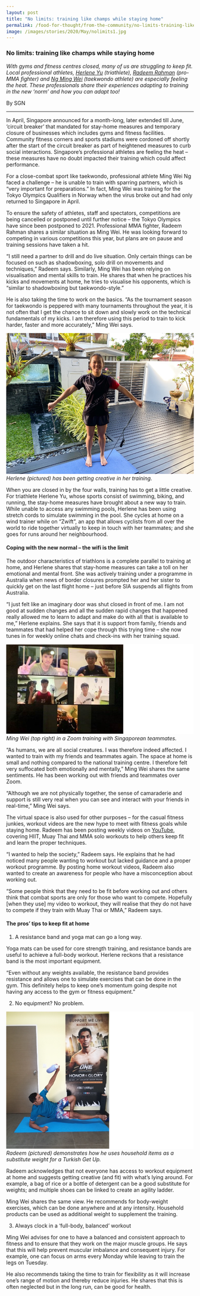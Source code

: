```yaml
---
layout: post
title: "No limits: training like champs while staying home"
permalink: /food-for-thought/from-the-community/no-limits-training-like-champs-while-staying-home
image: /images/stories/2020/May/nolimits1.jpg
---
```


### No limits: training like champs while staying home 

_With gyms and fitness centres closed, many of us are struggling to keep fit. Local professional athletes, [Herlene Yu](https://www.instagram.com/herlenenatashayu/?hl=en) (triathlete), [Radeem Rahman](https://www.instagram.com/radeemrahman/?hl=en) (pro-MMA fighter) and [Ng Ming Wei](https://www.instagram.com/mingweirocks/?hl=en) (taekwondo athlete) are especially feeling the heat. These professionals share their experiences adapting to training in the new ‘norm’ and how you can adapt too!_

By SGN

<hr>

In April, Singapore announced for a month-long, later extended till June, ‘circuit breaker’ that mandated for stay-home measures and temporary closure of businesses which includes gyms and fitness facilities. Community fitness corners and sports stadiums were cordoned off shortly after the start of the circuit breaker as part of heightened measures to curb social interactions. Singapore’s professional athletes are feeling the heat – these measures have no doubt impacted their training which could affect performance.

For a close-combat sport like taekwondo, professional athlete Ming Wei Ng faced a challenge – he is unable to train with sparring partners, which is “very important for preparations.” In fact, Ming Wei was training for the Tokyo Olympics Qualifiers in Norway when the virus broke out and had only returned to Singapore in April. 

To ensure the safety of athletes, staff and spectators, competitions are being cancelled or postponed until further notice – the Tokyo Olympics have since been postponed to 2021. Professional MMA fighter, Radeem Rahman shares a similar situation as Ming Wei. He was looking forward to competing in various competitions this year, but plans are on pause and training sessions have taken a hit. 

“I still need a partner to drill and do live situation. Only certain things can be focused on such as shadowboxing, solo drill on movements and techniques,” Radeem says. Similarly, Ming Wei has been relying on visualisation and mental skills to train. He shares that when he practices his kicks and movements at home, he tries to visualise his opponents, which is “similar to shadowboxing but taekwondo-style.”

He is also taking the time to work on the basics. “As the tournament season for taekwondo is peppered with many tournaments throughout the year, it is not often that I get the chance to sit down and slowly work on the technical fundamentals of my kicks. I am therefore using this period to train to kick harder, faster and more accurately,” Ming Wei says. 

![Image](/images/stories/2020/May/nolimits1.jpg)
_Herlene (pictured) has been getting creative in her training._

When you are closed in by the four walls, training has to get a little creative. For triathlete Herlene Yu, whose sports consist of swimming, biking, and running, the stay-home measures have brought about a new way to train. While unable to access any swimming pools, Herlene has been using stretch cords to simulate swimming in the pool. She cycles at home on a wind trainer while on “Zwift”, an app that allows cyclists from all over the world to ride together virtually to keep in touch with her teammates; and she goes for runs around her neighbourhood.  

#### Coping with the new normal – the wifi is the limit

The outdoor characteristics of triathlons is a complete parallel to training at home, and Herlene shares that stay-home measures can take a toll on her emotional and mental front. She was actively training under a programme in Australia when news of border closures prompted her and her sister to quickly get on the last flight home – just before SIA suspends all flights from Australia. 

“I just felt like an imaginary door was shut closed in front of me. I am not good at sudden changes and all the sudden rapid changes that happened really allowed me to learn to adapt and make do with all that is available to me,” Herlene explains. She says that it is support from family, friends and teammates that had helped her cope through this trying time – she now tunes in for weekly online chats and check-ins with her training squad. 

![Image](/images/stories/2020/May/nolimits2.png)
_Ming Wei (top right) in a Zoom training with Singaporean teammates._

“As humans, we are all social creatures. I was therefore indeed affected. I wanted to train with my friends and teammates again. The space at home is small and nothing compared to the national training centre. I therefore felt very suffocated both emotionally and mentally,” Ming Wei shares the same sentiments. He has been working out with friends and teammates over Zoom. 

“Although we are not physically together, the sense of camaraderie and support is still very real when you can see and interact with your friends in real-time,” Ming Wei says. 

The virtual space is also used for other purposes – for the casual fitness junkies, workout videos are the new hype to meet with fitness goals while staying home. Radeem has been posting weekly videos on [YouTube](https://www.youtube.com/c/radeemrahman), covering HIIT, Muay Thai and MMA solo workouts to help others keep fit and learn the proper techniques. 

“I wanted to help the society,” Radeem says. He explains that he had noticed many people wanting to workout but lacked guidance and a proper workout programme. By posting home workout videos, Radeem also wanted to create an awareness for people who have a misconception about working out. 

“Some people think that they need to be fit before working out and others think that combat sports are only for those who want to compete. Hopefully [when they use] my video to workout, they will realise that they do not have to compete if they train with Muay Thai or MMA,” Radeem says. 

#### The pros’ tips to keep fit at home

1)	A resistance band and yoga mat can go a long way.

Yoga mats can be used for core strength training, and resistance bands are useful to achieve a full-body workout. Herlene reckons that a resistance band is the most important equipment.

“Even without any weights available, the resistance band provides resistance and allows one to simulate exercises that can be done in the gym. This definitely helps to keep one’s momentum going despite not having any access to the gym or fitness equipment.” 

2)	No equipment? No problem. 

![Image](/images/stories/2020/May/nolimits3.png)
_Radeem (pictured) demonstrates how he uses household items as a substitute weight for a Turkish Get Up._

Radeem acknowledges that not everyone has access to workout equipment at home and suggests getting creative (and fit) with what’s lying around. For example, a bag of rice or a bottle of detergent can be a good substitute for weights; and multiple shoes can be linked to create an agility ladder. 

Ming Wei shares the same view. He recommends for body-weight exercises, which can be done anywhere and at any intensity. Household products can be used as additional weight to supplement the training. 

3)	Always clock in a ‘full-body, balanced’ workout

Ming Wei advises for one to have a balanced and consistent approach to fitness and to ensure that they work on the major muscle groups. He says that this will help prevent muscular imbalance and consequent injury. For example, one can focus on arms every Monday while leaving to train the legs on Tuesday. 

He also recommends taking the time to train for flexibility as it will increase one’s range of motion and thereby reduce injuries. He shares that this is often neglected but in the long run, can be good for health. 
